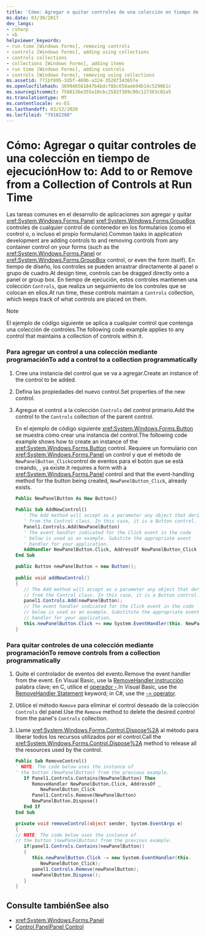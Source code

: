 ```yaml
---
title: 'Cómo: Agregar o quitar controles de una colección en tiempo de ejecución'
ms.date: 03/30/2017
dev_langs:
- csharp
- vb
helpviewer_keywords:
- run time [Windows Forms], removing controls
- controls [Windows Forms], adding using collections
- controls collections
- collections [Windows Forms], adding items
- run time [Windows Forms], adding controls
- controls [Windows Forms], removing using collections
ms.assetid: 771bf895-3d5f-469b-a324-3528f343657e
ms.openlocfilehash: 369946581847b4bdcf8bc658aeb94b14c529061c
ms.sourcegitcommit: 7588136e355e10cbc2582f389c90c127363c02a5
ms.translationtype: MT
ms.contentlocale: es-ES
ms.lasthandoff: 03/12/2020
ms.locfileid: "79182288"
---
```

# <a name="how-to-add-to-or-remove-from-a-collection-of-controls-at-run-time"></a><span data-ttu-id="41d8f-102">Cómo: Agregar o quitar controles de una colección en tiempo de ejecución</span><span class="sxs-lookup"><span data-stu-id="41d8f-102">How to: Add to or Remove from a Collection of Controls at Run Time</span></span>
<span data-ttu-id="41d8f-103">Las tareas comunes en el desarrollo de aplicaciones son agregar y quitar <xref:System.Windows.Forms.Panel> <xref:System.Windows.Forms.GroupBox> controles de cualquier control de contenedor en los formularios (como el control o, o incluso el propio formulario).</span><span class="sxs-lookup"><span data-stu-id="41d8f-103">Common tasks in application development are adding controls to and removing controls from any container control on your forms (such as the <xref:System.Windows.Forms.Panel> or <xref:System.Windows.Forms.GroupBox> control, or even the form itself).</span></span> <span data-ttu-id="41d8f-104">En tiempo de diseño, los controles se pueden arrastrar directamente al panel o grupo de cuadro.</span><span class="sxs-lookup"><span data-stu-id="41d8f-104">At design time, controls can be dragged directly onto a panel or group box.</span></span> <span data-ttu-id="41d8f-105">En tiempo de ejecución, estos controles mantienen una colección `Controls`, que realiza un seguimiento de los controles que se colocan en ellos.</span><span class="sxs-lookup"><span data-stu-id="41d8f-105">At run time, these controls maintain a `Controls` collection, which keeps track of what controls are placed on them.</span></span>  
  
> [!NOTE]
> <span data-ttu-id="41d8f-106">El ejemplo de código siguiente se aplica a cualquier control que contenga una colección de controles.</span><span class="sxs-lookup"><span data-stu-id="41d8f-106">The following code example applies to any control that maintains a collection of controls within it.</span></span>  
  
### <a name="to-add-a-control-to-a-collection-programmatically"></a><span data-ttu-id="41d8f-107">Para agregar un control a una colección mediante programación</span><span class="sxs-lookup"><span data-stu-id="41d8f-107">To add a control to a collection programmatically</span></span>  
  
1. <span data-ttu-id="41d8f-108">Cree una instancia del control que se va a agregar.</span><span class="sxs-lookup"><span data-stu-id="41d8f-108">Create an instance of the control to be added.</span></span>  
  
2. <span data-ttu-id="41d8f-109">Defina las propiedades del nuevo control.</span><span class="sxs-lookup"><span data-stu-id="41d8f-109">Set properties of the new control.</span></span>  
  
3. <span data-ttu-id="41d8f-110">Agregue el control a la colección `Controls` del control primario.</span><span class="sxs-lookup"><span data-stu-id="41d8f-110">Add the control to the `Controls` collection of the parent control.</span></span>  
  
     <span data-ttu-id="41d8f-111">En el ejemplo de código siguiente <xref:System.Windows.Forms.Button> se muestra cómo crear una instancia del control.</span><span class="sxs-lookup"><span data-stu-id="41d8f-111">The following code example shows how to create an instance of the <xref:System.Windows.Forms.Button> control.</span></span> <span data-ttu-id="41d8f-112">Requiere un formulario con <xref:System.Windows.Forms.Panel> un control y que el método de `NewPanelButton_Click`control de eventos para el botón que se está creando, , ya existe.</span><span class="sxs-lookup"><span data-stu-id="41d8f-112">It requires a form with a <xref:System.Windows.Forms.Panel> control and that the event-handling method for the button being created, `NewPanelButton_Click`, already exists.</span></span>  
  
    ```vb  
    Public NewPanelButton As New Button()  
  
    Public Sub AddNewControl()  
       ' The Add method will accept as a parameter any object that derives  
       ' from the Control class. In this case, it is a Button control.  
       Panel1.Controls.Add(NewPanelButton)  
       ' The event handler indicated for the Click event in the code
       ' below is used as an example. Substite the appropriate event  
       ' handler for your application.  
       AddHandler NewPanelButton.Click, AddressOf NewPanelButton_Click  
    End Sub  
    ```  
  
    ```csharp  
    public Button newPanelButton = new Button();  
  
    public void addNewControl()  
    {
       // The Add method will accept as a parameter any object that derives  
       // from the Control class. In this case, it is a Button control.  
       panel1.Controls.Add(newPanelButton);  
       // The event handler indicated for the Click event in the code
       // below is used as an example. Substitute the appropriate event  
       // handler for your application.  
       this.newPanelButton.Click += new System.EventHandler(this. NewPanelButton_Click);  
    }  
    ```  
  
### <a name="to-remove-controls-from-a-collection-programmatically"></a><span data-ttu-id="41d8f-113">Para quitar controles de una colección mediante programación</span><span class="sxs-lookup"><span data-stu-id="41d8f-113">To remove controls from a collection programmatically</span></span>  
  
1. <span data-ttu-id="41d8f-114">Quite el controlador de eventos del evento.</span><span class="sxs-lookup"><span data-stu-id="41d8f-114">Remove the event handler from the event.</span></span> <span data-ttu-id="41d8f-115">En Visual Basic, use la [RemoveHandler instrucción](../../../visual-basic/language-reference/statements/removehandler-statement.md) palabra clave; en C, utilice el [operador -](../../../csharp/language-reference/operators/subtraction-operator.md).</span><span class="sxs-lookup"><span data-stu-id="41d8f-115">In Visual Basic, use the [RemoveHandler Statement](../../../visual-basic/language-reference/statements/removehandler-statement.md) keyword; in C#, use the [-= operator](../../../csharp/language-reference/operators/subtraction-operator.md).</span></span>  
  
2. <span data-ttu-id="41d8f-116">Utilice el método `Remove` para eliminar el control deseado de la colección `Controls` del panel.</span><span class="sxs-lookup"><span data-stu-id="41d8f-116">Use the `Remove` method to delete the desired control from the panel's `Controls` collection.</span></span>  
  
3. <span data-ttu-id="41d8f-117">Llame <xref:System.Windows.Forms.Control.Dispose%2A> al método para liberar todos los recursos utilizados por el control.</span><span class="sxs-lookup"><span data-stu-id="41d8f-117">Call the <xref:System.Windows.Forms.Control.Dispose%2A> method to release all the resources used by the control.</span></span>  
  
    ```vb  
    Public Sub RemoveControl()  
    ' NOTE: The code below uses the instance of
    ' the button (NewPanelButton) from the previous example.  
       If Panel1.Controls.Contains(NewPanelButton) Then  
          RemoveHandler NewPanelButton.Click, AddressOf _
             NewPanelButton_Click  
          Panel1.Controls.Remove(NewPanelButton)  
          NewPanelButton.Dispose()  
       End If  
    End Sub  
    ```  
  
    ```csharp  
    private void removeControl(object sender, System.EventArgs e)  
    {  
    // NOTE: The code below uses the instance of
    // the button (newPanelButton) from the previous example.  
       if(panel1.Controls.Contains(newPanelButton))  
       {  
          this.newPanelButton.Click -= new System.EventHandler(this.
             NewPanelButton_Click);  
          panel1.Controls.Remove(newPanelButton);  
          newPanelButton.Dispose();  
       }  
    }  
    ```  
  
## <a name="see-also"></a><span data-ttu-id="41d8f-118">Consulte también</span><span class="sxs-lookup"><span data-stu-id="41d8f-118">See also</span></span>

- <xref:System.Windows.Forms.Panel>
- [<span data-ttu-id="41d8f-119">Control Panel</span><span class="sxs-lookup"><span data-stu-id="41d8f-119">Panel Control</span></span>](panel-control-windows-forms.md)
